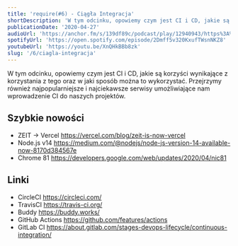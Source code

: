 ```yaml
---
title: 'require(#6) - Ciągła Integracja'
shortDescription: 'W tym odcinku, opowiemy czym jest CI i CD, jakie są korzyści wynikające z korzystania z tego oraz w jaki sposób można to wykorzystać. Przejrzymy również najpopularniejsze i najciekawsze serwisy umożliwiające nam wprowadzenie CI do naszych projektów.'
publicationDate: '2020-04-27'
audioUrl: 'https://anchor.fm/s/139df89c/podcast/play/12940943/https%3A%2F%2Fd3ctxlq1ktw2nl.cloudfront.net%2Fproduction%2F2020-3-26%2F67819279-44100-2-1ddf61fb63db3.mp3'
spotifyUrl: 'https://open.spotify.com/episode/2Dmff5v320KxufTWsnNKZ8'
youtubeUrl: 'https://youtu.be/XnQHkBBb8zk'
slug: '/6/ciagla-integracja'
---
```


W tym odcinku, opowiemy czym jest CI i CD, jakie są korzyści wynikające z korzystania z tego oraz w jaki sposób można to wykorzystać. Przejrzymy również najpopularniejsze i najciekawsze serwisy umożliwiające nam wprowadzenie CI do naszych projektów.

## Szybkie nowości

- ZEIT -> Vercel https://vercel.com/blog/zeit-is-now-vercel
- Node.js v14 https://medium.com/@nodejs/node-js-version-14-available-now-8170d384567e
- Chrome 81 https://developers.google.com/web/updates/2020/04/nic81

## Linki

- CircleCI https://circleci.com/
- TravisCI https://travis-ci.org/
- Buddy https://buddy.works/
- GitHub Actions https://github.com/features/actions
- GitLab CI https://about.gitlab.com/stages-devops-lifecycle/continuous-integration/
